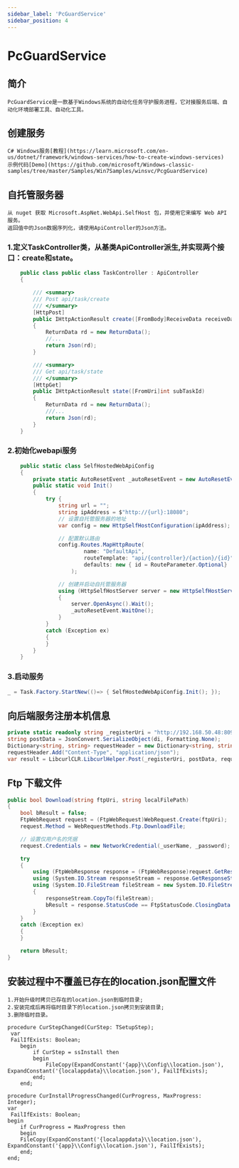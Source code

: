 ```yaml
---
sidebar_label: 'PcGuardService'
sidebar_position: 4
---
```



# PcGuardService

## 简介
    PcGuardService是一款基于Windows系统的自动化任务守护服务进程，它对接服务后端、自动化环境部署工具、自动化工具。


## 创建服务
    C# Windows服务[教程](https://learn.microsoft.com/en-us/dotnet/framework/windows-services/how-to-create-windows-services)
    示例代码[Demo](https://github.com/microsoft/Windows-classic-samples/tree/master/Samples/Win7Samples/winsvc/PcgGuardService)

## 自托管服务器
    从 nuget 获取 Microsoft.AspNet.WebApi.SelfHost 包，并使用它来编写 Web API 服务。
    返回值中的Json数据序列化，请使用ApiController的Json方法。

### 1.定义TaskController类，从基类ApiController派生,并实现两个接口：create和state。
```cs title="subclass TaskController"
    public class public class TaskController : ApiController
    {

        /// <summary>
        /// Post api/task/create
        /// </summary>
        [HttpPost]
        public IHttpActionResult create([FromBody]ReceiveData receiveData)
        {
            ReturnData rd = new ReturnData();
            //...
            return Json(rd);
        }

        /// <summary>
        /// Get api/task/state
        /// </summary>
        [HttpGet]
        public IHttpActionResult state([FromUri]int subTaskId)
        {
            ReturnData rd = new ReturnData();
            ///...
            return Json(rd);
        }
    }
```
    
### 2.初始化webapi服务
```cs title=""
    public static class SelfHostedWebApiConfig
    {
        private static AutoResetEvent _autoResetEvent = new AutoResetEvent(false);
        public static void Init()
        {
            try {
                string url = "";
                string ipAddress = $"http://{url}:18080";
                // 设置自托管服务器的地址
                var config = new HttpSelfHostConfiguration(ipAddress); ///"http://localhost:18080"

                // 配置默认路由
                config.Routes.MapHttpRoute(
                        name: "DefaultApi",
                        routeTemplate: "api/{controller}/{action}/{id}",
                        defaults: new { id = RouteParameter.Optional}
                    );

                // 创建并启动自托管服务器
                using (HttpSelfHostServer server = new HttpSelfHostServer(config))
                {
                    server.OpenAsync().Wait();
                    _autoResetEvent.WaitOne();
                }
            }
            catch (Exception ex)
            {
            }
        }
    }
```


### 3.启动服务
```cs 
_ = Task.Factory.StartNew(()=> { SelfHostedWebApiConfig.Init(); });
```

## 向后端服务注册本机信息
```cs
private static readonly string _registerUri = "http://192.168.50.48:8096/machine/device/register";
string postData = JsonConvert.SerializeObject(di, Formatting.None);
Dictionary<string, string> requestHeader = new Dictionary<string, string>();
requestHeader.Add("Content-Type", "application/json");
var result = LibcurlCLR.LibcurlHelper.Post(_registerUri, postData, requestHeader, 60000, 60000);
```

## Ftp 下载文件
```cs
public bool Download(string ftpUri, string localFilePath)
{
    bool bResult = false;
    FtpWebRequest request = (FtpWebRequest)WebRequest.Create(ftpUri);
    request.Method = WebRequestMethods.Ftp.DownloadFile;

    // 设置仅用户名的凭据
    request.Credentials = new NetworkCredential(_userName, _password);

    try
    {
        using (FtpWebResponse response = (FtpWebResponse)request.GetResponse())
        using (System.IO.Stream responseStream = response.GetResponseStream())
        using (System.IO.FileStream fileStream = new System.IO.FileStream(localFilePath, System.IO.FileMode.Create))
        {
            responseStream.CopyTo(fileStream);
            bResult = response.StatusCode == FtpStatusCode.ClosingData ? true : false; 
        }
    }
    catch (Exception ex)
    {
    }

    return bResult;
}        
```

## 安装过程中不覆盖已存在的location.json配置文件
    1.开始升级时拷贝已存在的location.json到临时目录;
    2.安装完成后再将临时目录下的location.json拷贝到安装目录;
    3.删除临时目录。
```
procedure CurStepChanged(CurStep: TSetupStep);
 var 
 FailIfExists: Boolean;
	begin
		if CurStep = ssInstall then
		begin
			FileCopy(ExpandConstant('{app}\\Config\\location.json'), ExpandConstant('{localappdata}\\location.json'), FailIfExists);
		end;
	end;

procedure CurInstallProgressChanged(CurProgress, MaxProgress: Integer);
var 
 FailIfExists: Boolean;
begin
	if CurProgress = MaxProgress then
	begin
	FileCopy(ExpandConstant('{localappdata}\\location.json'), ExpandConstant('{app}\\Config\\location.json'), FailIfExists);
	end;
end;
```


